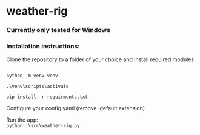 # weather-rig
 
### Currently only tested for Windows

### Installation instructions:
Clone the repository to a folder of your choice and install required modules  
```cd \\weather-rig

python -m venv venv

.\venv\scripts\activate

pip install -r requirments.txt
```

Configure your config.yaml (remove .default extension)  

Run the app:  
`python .\src\weather-rig.py`  

